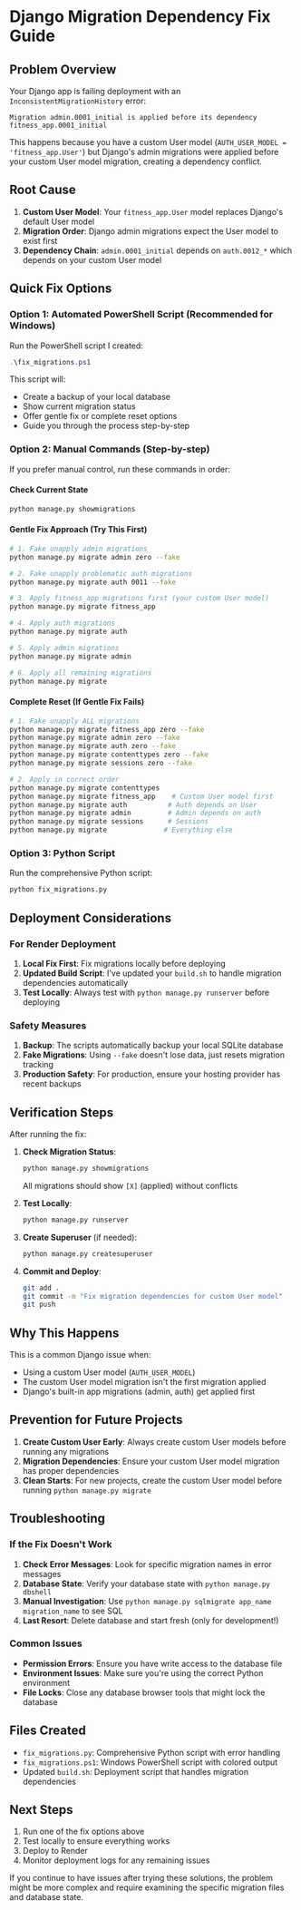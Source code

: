 # Django Migration Dependency Fix Guide

## Problem Overview

Your Django app is failing deployment with an `InconsistentMigrationHistory` error:
```
Migration admin.0001_initial is applied before its dependency fitness_app.0001_initial
```

This happens because you have a custom User model (`AUTH_USER_MODEL = 'fitness_app.User'`) but Django's admin migrations were applied before your custom User model migration, creating a dependency conflict.

## Root Cause

1. **Custom User Model**: Your `fitness_app.User` model replaces Django's default User model
2. **Migration Order**: Django admin migrations expect the User model to exist first
3. **Dependency Chain**: `admin.0001_initial` depends on `auth.0012_*` which depends on your custom User model

## Quick Fix Options

### Option 1: Automated PowerShell Script (Recommended for Windows)

Run the PowerShell script I created:

```powershell
.\fix_migrations.ps1
```

This script will:
- Create a backup of your local database
- Show current migration status
- Offer gentle fix or complete reset options
- Guide you through the process step-by-step

### Option 2: Manual Commands (Step-by-step)

If you prefer manual control, run these commands in order:

#### Check Current State
```bash
python manage.py showmigrations
```

#### Gentle Fix Approach (Try This First)
```bash
# 1. Fake unapply admin migrations
python manage.py migrate admin zero --fake

# 2. Fake unapply problematic auth migrations  
python manage.py migrate auth 0011 --fake

# 3. Apply fitness_app migrations first (your custom User model)
python manage.py migrate fitness_app

# 4. Apply auth migrations
python manage.py migrate auth

# 5. Apply admin migrations
python manage.py migrate admin

# 6. Apply all remaining migrations
python manage.py migrate
```

#### Complete Reset (If Gentle Fix Fails)
```bash
# 1. Fake unapply ALL migrations
python manage.py migrate fitness_app zero --fake
python manage.py migrate admin zero --fake
python manage.py migrate auth zero --fake
python manage.py migrate contenttypes zero --fake
python manage.py migrate sessions zero --fake

# 2. Apply in correct order
python manage.py migrate contenttypes
python manage.py migrate fitness_app    # Custom User model first
python manage.py migrate auth          # Auth depends on User
python manage.py migrate admin         # Admin depends on auth
python manage.py migrate sessions      # Sessions
python manage.py migrate              # Everything else
```

### Option 3: Python Script

Run the comprehensive Python script:

```bash
python fix_migrations.py
```

## Deployment Considerations

### For Render Deployment

1. **Local Fix First**: Fix migrations locally before deploying
2. **Updated Build Script**: I've updated your `build.sh` to handle migration dependencies automatically
3. **Test Locally**: Always test with `python manage.py runserver` before deploying

### Safety Measures

1. **Backup**: The scripts automatically backup your local SQLite database
2. **Fake Migrations**: Using `--fake` doesn't lose data, just resets migration tracking
3. **Production Safety**: For production, ensure your hosting provider has recent backups

## Verification Steps

After running the fix:

1. **Check Migration Status**:
   ```bash
   python manage.py showmigrations
   ```
   All migrations should show `[X]` (applied) without conflicts

2. **Test Locally**:
   ```bash
   python manage.py runserver
   ```

3. **Create Superuser** (if needed):
   ```bash
   python manage.py createsuperuser
   ```

4. **Commit and Deploy**:
   ```bash
   git add .
   git commit -m "Fix migration dependencies for custom User model"
   git push
   ```

## Why This Happens

This is a common Django issue when:
- Using a custom User model (`AUTH_USER_MODEL`)
- The custom User model migration isn't the first migration applied
- Django's built-in app migrations (admin, auth) get applied first

## Prevention for Future Projects

1. **Create Custom User Early**: Always create custom User models before running any migrations
2. **Migration Dependencies**: Ensure your custom User model migration has proper dependencies
3. **Clean Starts**: For new projects, create the custom User model before running `python manage.py migrate`

## Troubleshooting

### If the Fix Doesn't Work

1. **Check Error Messages**: Look for specific migration names in error messages
2. **Database State**: Verify your database state with `python manage.py dbshell`
3. **Manual Investigation**: Use `python manage.py sqlmigrate app_name migration_name` to see SQL
4. **Last Resort**: Delete database and start fresh (only for development!)

### Common Issues

- **Permission Errors**: Ensure you have write access to the database file
- **Environment Issues**: Make sure you're using the correct Python environment
- **File Locks**: Close any database browser tools that might lock the database

## Files Created

- `fix_migrations.py`: Comprehensive Python script with error handling
- `fix_migrations.ps1`: Windows PowerShell script with colored output
- Updated `build.sh`: Deployment script that handles migration dependencies

## Next Steps

1. Run one of the fix options above
2. Test locally to ensure everything works
3. Deploy to Render
4. Monitor deployment logs for any remaining issues

If you continue to have issues after trying these solutions, the problem might be more complex and require examining the specific migration files and database state.
